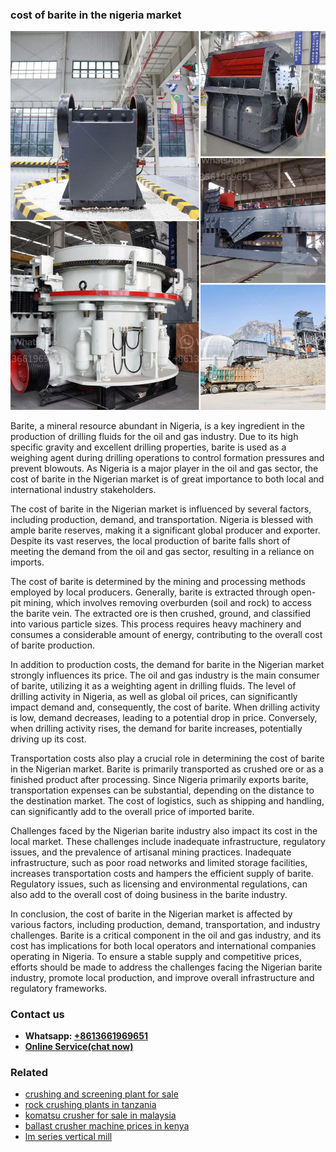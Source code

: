 <h3>cost of barite in the nigeria market</h3><img src='1704951609.jpg' alt=''><p>Barite, a mineral resource abundant in Nigeria, is a key ingredient in the production of drilling fluids for the oil and gas industry. Due to its high specific gravity and excellent drilling properties, barite is used as a weighing agent during drilling operations to control formation pressures and prevent blowouts. As Nigeria is a major player in the oil and gas sector, the cost of barite in the Nigerian market is of great importance to both local and international industry stakeholders.</p><p>The cost of barite in the Nigerian market is influenced by several factors, including production, demand, and transportation. Nigeria is blessed with ample barite reserves, making it a significant global producer and exporter. Despite its vast reserves, the local production of barite falls short of meeting the demand from the oil and gas sector, resulting in a reliance on imports.</p><p>The cost of barite is determined by the mining and processing methods employed by local producers. Generally, barite is extracted through open-pit mining, which involves removing overburden (soil and rock) to access the barite vein. The extracted ore is then crushed, ground, and classified into various particle sizes. This process requires heavy machinery and consumes a considerable amount of energy, contributing to the overall cost of barite production.</p><p>In addition to production costs, the demand for barite in the Nigerian market strongly influences its price. The oil and gas industry is the main consumer of barite, utilizing it as a weighting agent in drilling fluids. The level of drilling activity in Nigeria, as well as global oil prices, can significantly impact demand and, consequently, the cost of barite. When drilling activity is low, demand decreases, leading to a potential drop in price. Conversely, when drilling activity rises, the demand for barite increases, potentially driving up its cost.</p><p>Transportation costs also play a crucial role in determining the cost of barite in the Nigerian market. Barite is primarily transported as crushed ore or as a finished product after processing. Since Nigeria primarily exports barite, transportation expenses can be substantial, depending on the distance to the destination market. The cost of logistics, such as shipping and handling, can significantly add to the overall price of imported barite.</p><p>Challenges faced by the Nigerian barite industry also impact its cost in the local market. These challenges include inadequate infrastructure, regulatory issues, and the prevalence of artisanal mining practices. Inadequate infrastructure, such as poor road networks and limited storage facilities, increases transportation costs and hampers the efficient supply of barite. Regulatory issues, such as licensing and environmental regulations, can also add to the overall cost of doing business in the barite industry.</p><p>In conclusion, the cost of barite in the Nigerian market is affected by various factors, including production, demand, transportation, and industry challenges. Barite is a critical component in the oil and gas industry, and its cost has implications for both local operators and international companies operating in Nigeria. To ensure a stable supply and competitive prices, efforts should be made to address the challenges facing the Nigerian barite industry, promote local production, and improve overall infrastructure and regulatory frameworks.</p><h3>Contact us</h3><ul><li><strong>Whatsapp:&nbsp;<a href="https://wa.me/8613661969651">+8613661969651</a></strong></li><li><a href="https://swt.shibang-china.com/?git&amp;zhl&amp;cost of barite in the nigeria market"><strong>Online Service(chat now)</strong></a></li></ul><h3>Related</h3><ul><li><a href='crushing and screening plant for sale.md'>crushing and screening plant for sale</a></li><li><a href='rock crushing plants in tanzania.md'>rock crushing plants in tanzania</a></li><li><a href='komatsu crusher for sale in malaysia.md'>komatsu crusher for sale in malaysia</a></li><li><a href='ballast crusher machine prices in kenya.md'>ballast crusher machine prices in kenya</a></li><li><a href='lm series vertical mill.md'>lm series vertical mill</a></li></ul>